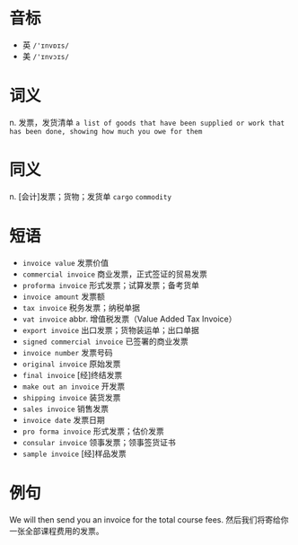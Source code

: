 # 音标

- 英 `/'ɪnvɒɪs/`
- 美 `/'ɪnvɔɪs/`

# 词义

n. 发票，发货清单
`a list of goods that have been supplied or work that has been done, showing how much you owe for them`

# 同义

n. [会计]发票；货物；发货单
`cargo` `commodity`

# 短语

- `invoice value` 发票价值
- `commercial invoice` 商业发票，正式签证的贸易发票
- `proforma invoice` 形式发票；试算发票；备考货单
- `invoice amount` 发票额
- `tax invoice` 税务发票；纳税单据
- `vat invoice` abbr. 增值税发票（Value Added Tax Invoice）
- `export invoice` 出口发票；货物装运单；出口单据
- `signed commercial invoice` 已签署的商业发票
- `invoice number` 发票号码
- `original invoice` 原始发票
- `final invoice` [经]终结发票
- `make out an invoice` 开发票
- `shipping invoice` 装货发票
- `sales invoice` 销售发票
- `invoice date` 发票日期
- `pro forma invoice` 形式发票；估价发票
- `consular invoice` 领事发票；领事签货证书
- `sample invoice` [经]样品发票

# 例句

We will then send you an invoice for the total course fees.
然后我们将寄给你一张全部课程费用的发票。


